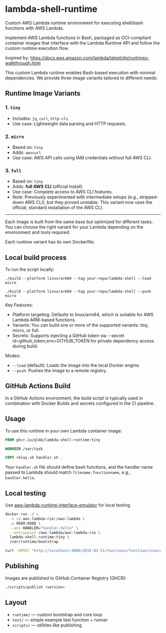 # lambda-shell-runtime

Custom AWS Lambda runtime environment for executing shell/bash functions with AWS Lambda.

Implement AWS Lambda functions in Bash, packaged as OCI-compliant container images that interface with the Lambda Runtime API and follow the custom runtime execution flow.

Inspired by: https://docs.aws.amazon.com/lambda/latest/dg/runtimes-walkthrough.html


This custom Lambda runtime enables Bash-based execution with minimal dependencies. We provide three image variants tailored to different needs:

## Runtime Image Variants

### 1. `tiny`
- Includes: `jq`, `curl`, `http-cli`
- Use case: Lightweight data parsing and HTTP requests.

### 2. `micro`
- Based on: `tiny`
- Adds: `awscurl`
- Use case: AWS API calls using IAM credentials without full AWS CLI.

### 3. `full`
- Based on: `tiny`
- Adds: **full AWS CLI** (official install)
- Use case: Complete access to AWS CLI features.
- Note: Previously experimented with intermediate setups (e.g., stripped-down AWS CLI), but they proved unstable. This variant now uses the official, standard installation of the AWS CLI.

---

Each image is built from the same base but optimized for different tasks. You can choose the right variant for your Lambda depending on the environment and tools required.

Each runtime variant has its own Dockerfile:

## Local build process

To run the script locally:

```
./build --platform linux/arm64 --tag your-repo/lambda-shell --load micro
```

```
./build --platform linux/arm64 --tag your-repo/lambda-shell --push micro
```

Key Features:

* Platform targeting: Defaults to linux/arm64, which is suitable for AWS Lambda ARM-based functions.
* Variants: You can build one or more of the supported variants: tiny, micro, or full.
* Secrets: Supports injecting a GitHub token via --secret id=github_token,env=GITHUB_TOKEN for private dependency access during build.

Modes:
* `--load` (default): Loads the image into the local Docker engine.
* `--push`: Pushes the image to a remote registry.

## GitHub Actions Build

In a GitHub Actions environment, the build script is typically used in combination with Docker Buildx and secrets configured in the CI pipeline.

## Usage

To use this runtime in your own Lambda container image:

```Dockerfile
FROM ghcr.io/ql4b/lambda-shell-runtime:tiny

WORKDIR /var/task

COPY relay.sh handler.sh .
```

Your `handler.sh` file should define bash functions, and the handler name passed to Lambda should match `filename.functionname`, e.g., `handler.hello`.

## Local testing

Use [aws-lambda-runtime-interface-emulator](https://github.com/aws/aws-lambda-runtime-interface-emulator) for local testing.

```bash
docker run -d \
  -v ~/.aws-lambda-rie:/aws-lambda \
  -p 9000:8080 \
  --env HANDLER="handler.hello" \
  --entrypoint /aws-lambda/aws-lambda-rie \
  lambda-shell-runtime:tiny \
  /var/runtime/bootstrap

curl -XPOST "http://localhost:9000/2015-03-31/functions/function/invocations" -d '{}'
```

## Publishing

Images are published to GitHub Container Registry (GHCR):

```bash
./scripts/publish <version>
```

## Layout

- `runtime/` — custom bootstrap and core loop
- `test/` — simple example test function + runner
- `scripts/` — utilities like publishing
